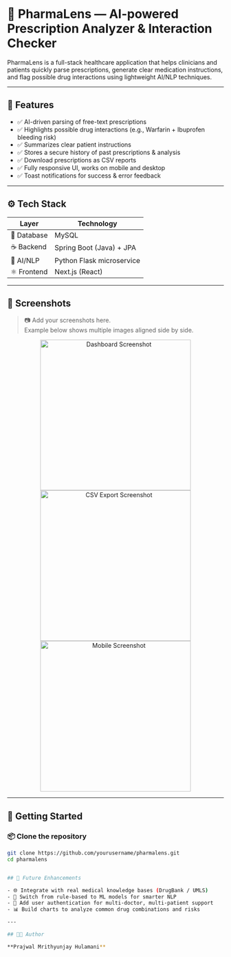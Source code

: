 # 💊 PharmaLens — AI-powered Prescription Analyzer & Interaction Checker

PharmaLens is a full-stack healthcare application that helps clinicians and patients quickly parse prescriptions, generate clear medication instructions, and flag possible drug interactions using lightweight AI/NLP techniques.

---

## 🚀 Features
- ✅ AI-driven parsing of free-text prescriptions
- ✅ Highlights possible drug interactions (e.g., Warfarin + Ibuprofen bleeding risk)
- ✅ Summarizes clear patient instructions
- ✅ Stores a secure history of past prescriptions & analysis
- ✅ Download prescriptions as CSV reports
- ✅ Fully responsive UI, works on mobile and desktop
- ✅ Toast notifications for success & error feedback

---

## ⚙️ Tech Stack
| Layer         | Technology                     |
|---------------|--------------------------------|
| 🐬 Database   | MySQL                          |
| ☕ Backend    | Spring Boot (Java) + JPA       |
| 🐍 AI/NLP     | Python Flask microservice      |
| ⚛️ Frontend   | Next.js (React)                |

---

## 📸 Screenshots
> 📷 Add your screenshots here.  
> Example below shows multiple images aligned side by side.

<p align="center">
  <img src="https://via.placeholder.com/350x200?text=Dashboard" alt="Dashboard Screenshot" width="350"/>
  <img src="https://via.placeholder.com/350x200?text=CSV+Export" alt="CSV Export Screenshot" width="350"/>
  <img src="https://via.placeholder.com/350x200?text=Mobile+View" alt="Mobile Screenshot" width="350"/>
</p>

---

## 🚀 Getting Started

### 📦 Clone the repository
```bash
git clone https://github.com/yourusername/pharmalens.git
cd pharmalens


## 📝 Future Enhancements

- 🌐 Integrate with real medical knowledge bases (DrugBank / UMLS)
- 🤖 Switch from rule-based to ML models for smarter NLP
- 🔐 Add user authentication for multi-doctor, multi-patient support
- 📊 Build charts to analyze common drug combinations and risks

---

## 👨‍💻 Author

**Prajwal Mrithyunjay Hulamani**  

